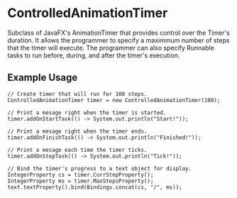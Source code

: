 # ControlledAnimationTimer
Subclass of JavaFX's AnimationTimer that provides control over the Timer's duration. It allows the programmer to specify a maximmum number of steps that the timer will execute. The programmer can also specify Runnable tasks to run before, during, and after the timer's execution.

<h2> Example Usage </h2>

```
// Create timer that will run for 100 steps.
ControlledAnimationTimer timer = new ControlledAnimationTimer(100);
```
```
// Print a mesage right when the timer is started.
timer.addOnStartTask(() -> System.out.println("Start!"));
```
```
// Print a mesage right when the timer ends.
timer.addOnFinishTask(() -> System.out.println("Finished!"));
```
```
// Print a mesage each time the timer ticks.
timer.addOnStepTask(() -> System.out.println("Tick!"));
```
```
// Bind the timer's progress to a text object for display.
IntegerProperty cs = timer.CurrStepProperty();
IntegerProperty ms = timer.MaxStepsProperty();
text.textProperty().bind(Bindings.concat(cs, "/", ms));
```

